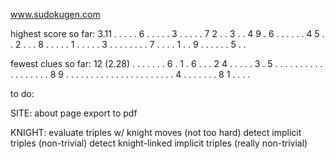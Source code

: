 www.sudokugen.com

highest score so far:
3.11
. . . . . 6 . . .
. . 3 . . . . . 7
2 . . 3 . . 4 9 .
6 . . . . . . 4 5
. . 2 . . . 8 . .
. . . 1 . . . . .
3 . . . . . . . .
7 . . . . 1 . . 9
. . . . . . 5 . .

fewest clues so far:
12 (2.28)
. . . . . . . 6 .
1 . 6 . . . 2 4 .
. . . . 3 . 5 . .
. . . . . . . . .
. . . . . . . 8 9
. . . . . . . . .
. . . . . . . . .
. . . . 4 . . . .
. . . 8 1 . . . .

to do:

SITE:
about page
export to pdf

KNIGHT:
evaluate triples w/ knight moves (not too hard)
detect implicit triples (non-trivial)
detect knight-linked implicit triples (really non-trivial)